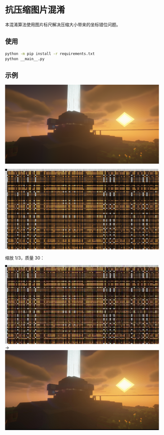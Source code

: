 # 抗压缩图片混淆

本混淆算法使用图片标尺解决压缩大小带来的坐标错位问题。

## 使用

```sh
python -m pip install -r requirements.txt
python __main__.py
```

## 示例

![](example/image.png)

![](example/confused.png)

缩放 1/3，质量 30：

![](example/compressed.jpg) → ![](example/final.jpg)
